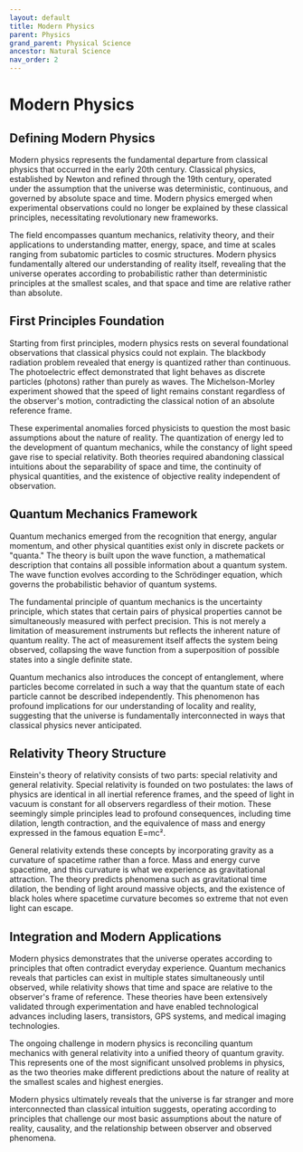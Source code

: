 ```yaml
---
layout: default
title: Modern Physics
parent: Physics
grand_parent: Physical Science
ancestor: Natural Science
nav_order: 2
---
```


# Modern Physics

## Defining Modern Physics

Modern physics represents the fundamental departure from classical physics that occurred in the early 20th century. Classical physics, established by Newton and refined through the 19th century, operated under the assumption that the universe was deterministic, continuous, and governed by absolute space and time. Modern physics emerged when experimental observations could no longer be explained by these classical principles, necessitating revolutionary new frameworks.

The field encompasses quantum mechanics, relativity theory, and their applications to understanding matter, energy, space, and time at scales ranging from subatomic particles to cosmic structures. Modern physics fundamentally altered our understanding of reality itself, revealing that the universe operates according to probabilistic rather than deterministic principles at the smallest scales, and that space and time are relative rather than absolute.

## First Principles Foundation

Starting from first principles, modern physics rests on several foundational observations that classical physics could not explain. The blackbody radiation problem revealed that energy is quantized rather than continuous. The photoelectric effect demonstrated that light behaves as discrete particles (photons) rather than purely as waves. The Michelson-Morley experiment showed that the speed of light remains constant regardless of the observer's motion, contradicting the classical notion of an absolute reference frame.

These experimental anomalies forced physicists to question the most basic assumptions about the nature of reality. The quantization of energy led to the development of quantum mechanics, while the constancy of light speed gave rise to special relativity. Both theories required abandoning classical intuitions about the separability of space and time, the continuity of physical quantities, and the existence of objective reality independent of observation.

## Quantum Mechanics Framework

Quantum mechanics emerged from the recognition that energy, angular momentum, and other physical quantities exist only in discrete packets or "quanta." The theory is built upon the wave function, a mathematical description that contains all possible information about a quantum system. The wave function evolves according to the Schrödinger equation, which governs the probabilistic behavior of quantum systems.

The fundamental principle of quantum mechanics is the uncertainty principle, which states that certain pairs of physical properties cannot be simultaneously measured with perfect precision. This is not merely a limitation of measurement instruments but reflects the inherent nature of quantum reality. The act of measurement itself affects the system being observed, collapsing the wave function from a superposition of possible states into a single definite state.

Quantum mechanics also introduces the concept of entanglement, where particles become correlated in such a way that the quantum state of each particle cannot be described independently. This phenomenon has profound implications for our understanding of locality and reality, suggesting that the universe is fundamentally interconnected in ways that classical physics never anticipated.

## Relativity Theory Structure

Einstein's theory of relativity consists of two parts: special relativity and general relativity. Special relativity is founded on two postulates: the laws of physics are identical in all inertial reference frames, and the speed of light in vacuum is constant for all observers regardless of their motion. These seemingly simple principles lead to profound consequences, including time dilation, length contraction, and the equivalence of mass and energy expressed in the famous equation E=mc².

General relativity extends these concepts by incorporating gravity as a curvature of spacetime rather than a force. Mass and energy curve spacetime, and this curvature is what we experience as gravitational attraction. The theory predicts phenomena such as gravitational time dilation, the bending of light around massive objects, and the existence of black holes where spacetime curvature becomes so extreme that not even light can escape.

## Integration and Modern Applications

Modern physics demonstrates that the universe operates according to principles that often contradict everyday experience. Quantum mechanics reveals that particles can exist in multiple states simultaneously until observed, while relativity shows that time and space are relative to the observer's frame of reference. These theories have been extensively validated through experimentation and have enabled technological advances including lasers, transistors, GPS systems, and medical imaging technologies.

The ongoing challenge in modern physics is reconciling quantum mechanics with general relativity into a unified theory of quantum gravity. This represents one of the most significant unsolved problems in physics, as the two theories make different predictions about the nature of reality at the smallest scales and highest energies.

Modern physics ultimately reveals that the universe is far stranger and more interconnected than classical intuition suggests, operating according to principles that challenge our most basic assumptions about the nature of reality, causality, and the relationship between observer and observed phenomena.

